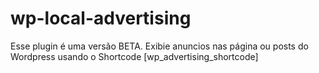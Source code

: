 # wp-local-advertising
 Esse plugin é uma versão BETA. Exibie anuncios nas página ou posts do Wordpress usando o Shortcode [wp_advertising_shortcode]

